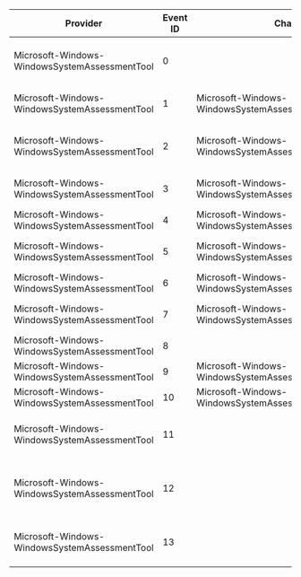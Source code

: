 Provider                                       |  Event ID  |  Channel                                                    |  Message
-----------------------------------------------|------------|-------------------------------------------------------------|----------------------------------------------------
Microsoft-Windows-WindowsSystemAssessmentTool  |  0         |                                                             |  {TestV1} {TestV2} {TestV3} {TestV4}
Microsoft-Windows-WindowsSystemAssessmentTool  |  1         |  Microsoft-Windows-WindowsSystemAssessmentTool/Operational  |  WinSAT Application Start: {StartTimeOfDay}
Microsoft-Windows-WindowsSystemAssessmentTool  |  2         |  Microsoft-Windows-WindowsSystemAssessmentTool/Operational  |  WinSAT Application Command Line {CommandLine}
Microsoft-Windows-WindowsSystemAssessmentTool  |  3         |  Microsoft-Windows-WindowsSystemAssessmentTool/Operational  |  WinSAT Application Stop: {ExitCode}
Microsoft-Windows-WindowsSystemAssessmentTool  |  4         |  Microsoft-Windows-WindowsSystemAssessmentTool/Operational  |  ERROR: {CantMsg}
Microsoft-Windows-WindowsSystemAssessmentTool  |  5         |  Microsoft-Windows-WindowsSystemAssessmentTool/Operational  |  COM ERROR: {Source} {Interface}
Microsoft-Windows-WindowsSystemAssessmentTool  |  6         |  Microsoft-Windows-WindowsSystemAssessmentTool/Operational  |  ERROR: {ErrorMsg}
Microsoft-Windows-WindowsSystemAssessmentTool  |  7         |  Microsoft-Windows-WindowsSystemAssessmentTool/Operational  |  ERROR: {FailingHresult} {ErrorMsg}
Microsoft-Windows-WindowsSystemAssessmentTool  |  8         |                                                             |  {Message}
Microsoft-Windows-WindowsSystemAssessmentTool  |  9         |  Microsoft-Windows-WindowsSystemAssessmentTool/Operational  |  {PhaseID}:{Description}
Microsoft-Windows-WindowsSystemAssessmentTool  |  10        |  Microsoft-Windows-WindowsSystemAssessmentTool/Operational  |  {PhaseID}
Microsoft-Windows-WindowsSystemAssessmentTool  |  11        |                                                             |  Main watch dog timeout - terminating process
Microsoft-Windows-WindowsSystemAssessmentTool  |  12        |                                                             |  Assessment watch dog timeout - terminating process
Microsoft-Windows-WindowsSystemAssessmentTool  |  13        |                                                             |  Short watch dog timeout - terminating process
